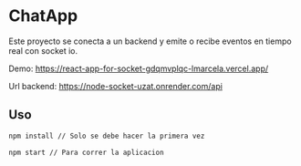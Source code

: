 # ChatApp

Este proyecto se conecta a un backend y emite o recibe eventos en tiempo real con socket io.

Demo: https://react-app-for-socket-gdqmvplqc-lmarcela.vercel.app/

Url backend: https://node-socket-uzat.onrender.com/api

## Uso

```bash
npm install // Solo se debe hacer la primera vez
```

```bash
npm start // Para correr la aplicacion
```